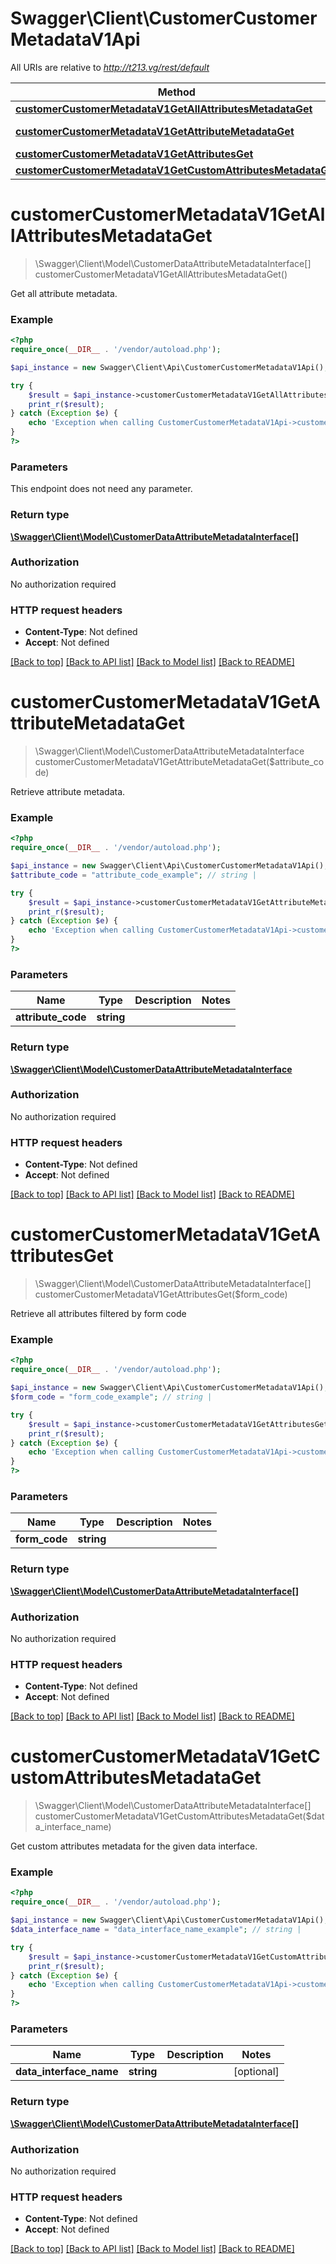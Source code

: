 # Swagger\Client\CustomerCustomerMetadataV1Api

All URIs are relative to *http://t213.vg/rest/default*

Method | HTTP request | Description
------------- | ------------- | -------------
[**customerCustomerMetadataV1GetAllAttributesMetadataGet**](CustomerCustomerMetadataV1Api.md#customerCustomerMetadataV1GetAllAttributesMetadataGet) | **GET** /V1/attributeMetadata/customer | 
[**customerCustomerMetadataV1GetAttributeMetadataGet**](CustomerCustomerMetadataV1Api.md#customerCustomerMetadataV1GetAttributeMetadataGet) | **GET** /V1/attributeMetadata/customer/attribute/{attributeCode} | 
[**customerCustomerMetadataV1GetAttributesGet**](CustomerCustomerMetadataV1Api.md#customerCustomerMetadataV1GetAttributesGet) | **GET** /V1/attributeMetadata/customer/form/{formCode} | 
[**customerCustomerMetadataV1GetCustomAttributesMetadataGet**](CustomerCustomerMetadataV1Api.md#customerCustomerMetadataV1GetCustomAttributesMetadataGet) | **GET** /V1/attributeMetadata/customer/custom | 


# **customerCustomerMetadataV1GetAllAttributesMetadataGet**
> \Swagger\Client\Model\CustomerDataAttributeMetadataInterface[] customerCustomerMetadataV1GetAllAttributesMetadataGet()



Get all attribute metadata.

### Example
```php
<?php
require_once(__DIR__ . '/vendor/autoload.php');

$api_instance = new Swagger\Client\Api\CustomerCustomerMetadataV1Api();

try {
    $result = $api_instance->customerCustomerMetadataV1GetAllAttributesMetadataGet();
    print_r($result);
} catch (Exception $e) {
    echo 'Exception when calling CustomerCustomerMetadataV1Api->customerCustomerMetadataV1GetAllAttributesMetadataGet: ', $e->getMessage(), PHP_EOL;
}
?>
```

### Parameters
This endpoint does not need any parameter.

### Return type

[**\Swagger\Client\Model\CustomerDataAttributeMetadataInterface[]**](../Model/CustomerDataAttributeMetadataInterface.md)

### Authorization

No authorization required

### HTTP request headers

 - **Content-Type**: Not defined
 - **Accept**: Not defined

[[Back to top]](#) [[Back to API list]](../../README.md#documentation-for-api-endpoints) [[Back to Model list]](../../README.md#documentation-for-models) [[Back to README]](../../README.md)

# **customerCustomerMetadataV1GetAttributeMetadataGet**
> \Swagger\Client\Model\CustomerDataAttributeMetadataInterface customerCustomerMetadataV1GetAttributeMetadataGet($attribute_code)



Retrieve attribute metadata.

### Example
```php
<?php
require_once(__DIR__ . '/vendor/autoload.php');

$api_instance = new Swagger\Client\Api\CustomerCustomerMetadataV1Api();
$attribute_code = "attribute_code_example"; // string | 

try {
    $result = $api_instance->customerCustomerMetadataV1GetAttributeMetadataGet($attribute_code);
    print_r($result);
} catch (Exception $e) {
    echo 'Exception when calling CustomerCustomerMetadataV1Api->customerCustomerMetadataV1GetAttributeMetadataGet: ', $e->getMessage(), PHP_EOL;
}
?>
```

### Parameters

Name | Type | Description  | Notes
------------- | ------------- | ------------- | -------------
 **attribute_code** | **string**|  |

### Return type

[**\Swagger\Client\Model\CustomerDataAttributeMetadataInterface**](../Model/CustomerDataAttributeMetadataInterface.md)

### Authorization

No authorization required

### HTTP request headers

 - **Content-Type**: Not defined
 - **Accept**: Not defined

[[Back to top]](#) [[Back to API list]](../../README.md#documentation-for-api-endpoints) [[Back to Model list]](../../README.md#documentation-for-models) [[Back to README]](../../README.md)

# **customerCustomerMetadataV1GetAttributesGet**
> \Swagger\Client\Model\CustomerDataAttributeMetadataInterface[] customerCustomerMetadataV1GetAttributesGet($form_code)



Retrieve all attributes filtered by form code

### Example
```php
<?php
require_once(__DIR__ . '/vendor/autoload.php');

$api_instance = new Swagger\Client\Api\CustomerCustomerMetadataV1Api();
$form_code = "form_code_example"; // string | 

try {
    $result = $api_instance->customerCustomerMetadataV1GetAttributesGet($form_code);
    print_r($result);
} catch (Exception $e) {
    echo 'Exception when calling CustomerCustomerMetadataV1Api->customerCustomerMetadataV1GetAttributesGet: ', $e->getMessage(), PHP_EOL;
}
?>
```

### Parameters

Name | Type | Description  | Notes
------------- | ------------- | ------------- | -------------
 **form_code** | **string**|  |

### Return type

[**\Swagger\Client\Model\CustomerDataAttributeMetadataInterface[]**](../Model/CustomerDataAttributeMetadataInterface.md)

### Authorization

No authorization required

### HTTP request headers

 - **Content-Type**: Not defined
 - **Accept**: Not defined

[[Back to top]](#) [[Back to API list]](../../README.md#documentation-for-api-endpoints) [[Back to Model list]](../../README.md#documentation-for-models) [[Back to README]](../../README.md)

# **customerCustomerMetadataV1GetCustomAttributesMetadataGet**
> \Swagger\Client\Model\CustomerDataAttributeMetadataInterface[] customerCustomerMetadataV1GetCustomAttributesMetadataGet($data_interface_name)



Get custom attributes metadata for the given data interface.

### Example
```php
<?php
require_once(__DIR__ . '/vendor/autoload.php');

$api_instance = new Swagger\Client\Api\CustomerCustomerMetadataV1Api();
$data_interface_name = "data_interface_name_example"; // string | 

try {
    $result = $api_instance->customerCustomerMetadataV1GetCustomAttributesMetadataGet($data_interface_name);
    print_r($result);
} catch (Exception $e) {
    echo 'Exception when calling CustomerCustomerMetadataV1Api->customerCustomerMetadataV1GetCustomAttributesMetadataGet: ', $e->getMessage(), PHP_EOL;
}
?>
```

### Parameters

Name | Type | Description  | Notes
------------- | ------------- | ------------- | -------------
 **data_interface_name** | **string**|  | [optional]

### Return type

[**\Swagger\Client\Model\CustomerDataAttributeMetadataInterface[]**](../Model/CustomerDataAttributeMetadataInterface.md)

### Authorization

No authorization required

### HTTP request headers

 - **Content-Type**: Not defined
 - **Accept**: Not defined

[[Back to top]](#) [[Back to API list]](../../README.md#documentation-for-api-endpoints) [[Back to Model list]](../../README.md#documentation-for-models) [[Back to README]](../../README.md)

